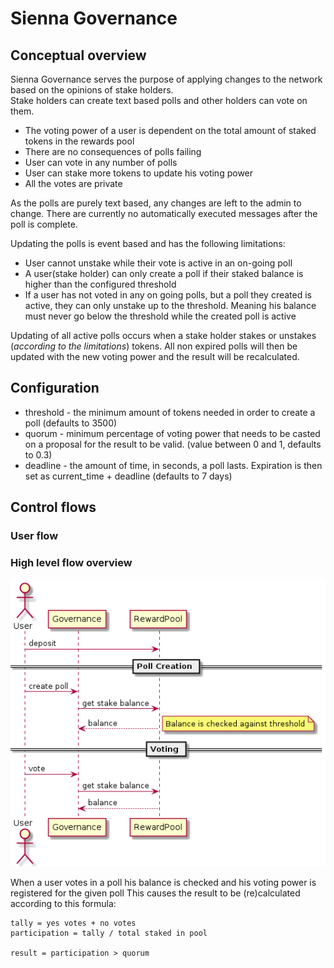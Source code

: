 # Sienna Governance
  
## Conceptual overview
Sienna Governance serves the purpose of applying changes to the network based on the opinions of stake holders.  
Stake holders can create text based polls and other holders can vote on them.  
      
* The voting power of a user is dependent on the total amount of staked tokens in the rewards pool
* There are no consequences of polls failing
* User can vote in any number of polls  
* User can stake more tokens to update his voting power
* All the votes are private
  
As the polls are purely text based, any changes are left to the admin to change. There are currently no automatically executed messages after the poll is complete.  
   
Updating the polls is event based and has the following limitations: 
- User cannot unstake while their vote is active in an on-going poll
- A user(stake holder) can only create a poll if their staked balance is higher than the configured threshold
- If a user has not voted in any on going polls, but a poll they created is active, they can only unstake up to the threshold. Meaning his balance must never go below the threshold while the created poll is active

Updating of all active polls occurs when a stake holder stakes or unstakes (*according to the limitations*) tokens. All non expired polls will then be updated with the new voting power and the result will be recalculated. 
## Configuration
* threshold - the minimum amount of tokens needed in order to create a poll (defaults to 3500)
* quorum - minimum percentage of voting power that needs to be casted on a proposal for the result to be valid. (value between 0 and 1, defaults to 0.3)
* deadline - the amount of time, in seconds, a poll lasts. Expiration is then set as current_time + deadline (defaults to 7 days)

## Control flows
### User flow
### High level flow overview
![high level overview](../doc/gov_high_flow.png)  

When a user votes in a poll his balance is checked and his voting power is registered for the given poll
This causes the result to be (re)calculated according to this formula:
```
tally = yes votes + no votes
participation = tally / total staked in pool

result = participation > quorum
```